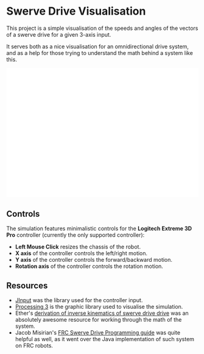 # Swerve Drive Visualisation

This project is a simple visualisation of the speeds and angles of the vectors of a swerve drive for a given 3-axis input.

It serves both as a nice visualisation for an omnidirectional drive system, and as a help for those trying to understand the math behind a system like this.

![](img/preview.gif)

## Controls

The simulation features minimalistic controls for the **Logitech Extreme 3D Pro** controller (currently the only supported controller):
* **Left Mouse Click** resizes the chassis of the robot.
* **X axis** of the controller controls the left/right motion.
* **Y axis** of the controller controls the forward/backward motion.
* **Rotation axis** of the controller controls the rotation motion.

## Resources
* [JInput](https://github.com/jinput/jinput) was the library used for the controller input.
* [Processing 3](https://processing.org/) is the graphic library used to visualise the simulation.
* Ether's [derivation of inverse kinematics of swerve drive drive](https://www.chiefdelphi.com/media/papers/download/3027) was an absolutely awesome resource for working through the math of the system.
* Jacob Misirian's [FRC Swerve Drive Programming guide](https://legacy.gitbook.com/book/jacobmisirian/frc-swerve-drive-programming/) was quite helpful as well, as it went over the Java implementation of such system on FRC robots.